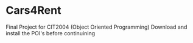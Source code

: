 # Cars4Rent
Final Project for CIT2004 (Object Oriented Programming)
Download and install the POI's before continuining
